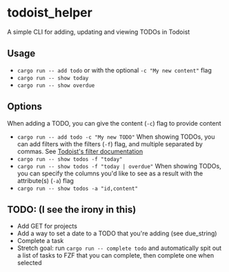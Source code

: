 # todoist_helper
A simple CLI for adding, updating and viewing TODOs in Todoist

## Usage
- `cargo run -- add todo` or with the optional `-c "My new content"` flag
- `cargo run -- show today`
- `cargo run -- show overdue`

## Options
When adding a TODO, you can give the content (`-c`) flag to provide content
- `cargo run -- add todo -c "My new TODO"`
When showing TODOs, you can add filters with the filters (`-f`) flag, and multiple separated by commas. See [Todoist's filter documentation](https://todoist.com/help/articles/introduction-to-filters)
- `cargo run -- show todos -f "today"`
- `cargo run -- show todos -f "today | overdue"`
When showing TODOs, you can specify the columns you'd like to see as a result with the attribute(s) (`-a`) flag
- `cargo run -- show todos -a "id,content"`

## TODO: (I see the irony in this)
- Add GET for projects
- Add a way to set a date to a TODO that you're adding (see due_string)
- Complete a task
- Stretch goal: run `cargo run -- complete todo` and automatically spit out a list of tasks to FZF that you can complete, then complete one when selected

